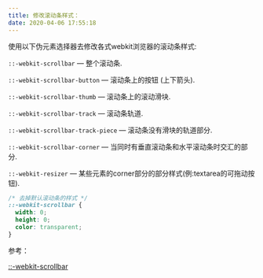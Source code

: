 ```yaml
---
title: 修改滚动条样式：
date: 2020-04-06 17:55:18
---
```



使用以下伪元素选择器去修改各式webkit浏览器的滚动条样式:

<code>::-webkit-scrollbar</code> — 整个滚动条.

<code>::-webkit-scrollbar-button</code> — 滚动条上的按钮 (上下箭头).

<code>::-webkit-scrollbar-thumb</code> — 滚动条上的滚动滑块.

<code>::-webkit-scrollbar-track</code> — 滚动条轨道.

<code>::-webkit-scrollbar-track-piece</code> — 滚动条没有滑块的轨道部分.

<code>::-webkit-scrollbar-corner</code> — 当同时有垂直滚动条和水平滚动条时交汇的部分.

<code>::-webkit-resizer</code> — 某些元素的corner部分的部分样式(例:textarea的可拖动按钮).

```css
/* 去掉默认滚动条的样式 */
::-webkit-scrollbar {
  width: 0;
  height: 0;
  color: transparent;
}
```

参考：

[::-webkit-scrollbar](https://developer.mozilla.org/zh-CN/docs/Web/CSS/::-webkit-scrollbar)